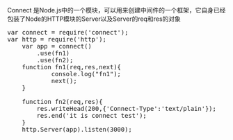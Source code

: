 Connect 是Node.js中的一个模块，可以用来创建中间件的一个框架，它自身已经包装了Node的HTTP模块的Server以及Server的req和res的对象


<pre>
var connect = require('connect');
var http = require('http');
	var app = connect()
	    .use(fn1)
	    .use(fn2);
	function fn1(req,res,next){
	        console.log("fn1");
	        next();
	}
	 
	function fn2(req,res){
	    res.writeHead(200,{'Connect-Type':'text/plain'});
	    res.end('it is connect test');
	}
	http.Server(app).listen(3000);
	</pre>
